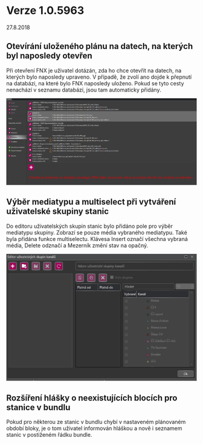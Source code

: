 ﻿# Verze 1.0.5963
27.8.2018

## Otevírání uloženého plánu na datech, na kterých byl naposledy otevřen
Při otevření FNX je uživatel dotázán, zda ho chce otevřít na datech, na kterých bylo naposledy upraveno. 
V případě, že zvolí ano dojde k přepnutí na databázi, na které bylo FNX naposledy uloženo.
Pokud se tyto cesty nenachází v seznamu databází, jsou tam automaticky přidány.
 
![Prepnuti DB podle FNX](../data/prepnuti_db_podle_fnx.gif "Prepnuti DB podle FNX")

## Výběr mediatypu a multiselect při vytváření uživatelské skupiny stanic
Do editoru uživatelských skupin stanic bylo přidáno pole pro výběr mediatypu skupiny. 
Zobrazí se pouze média vybraného mediatypu. 
Také byla přidána funkce multiselectu. Klávesa Insert označí všechna vybraná média, Delete odznačí a Mezerník změní stav na opačný.

![Vyber mediatypu skupiny](../data/mediatyp.gif "Vyber mediatypu skupiny")

## Rozšíření hlášky o neexistujících blocích pro stanice v bundlu
Pokud pro některou ze stanic v bundlu chybí v nastaveném plánovaném období bloky, je o tom uživatel informován hláškou 
a nově i seznamem stanic v postiženém řádku bundle. 
 
